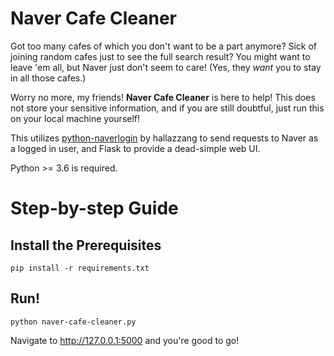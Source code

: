 # Naver Cafe Cleaner

Got too many cafes of which you don't want to be a part anymore? Sick of joining random cafes just to see the full search result? You might want to leave 'em all, but Naver just don't seem to care! (Yes, they *want* you to stay in all those cafes.) 

Worry no more, my friends! **Naver Cafe Cleaner** is here to help! This does not store your sensitive information, and if you are still doubtful, just run this on your local machine yourself!

This utilizes [python-naverlogin](https://github.com/hallazzang/python-naverlogin) by hallazzang to send requests to Naver as a logged in user, and Flask to provide a dead-simple web UI.

Python >= 3.6 is required.

# Step-by-step Guide

## Install the Prerequisites

    pip install -r requirements.txt

## Run!

    python naver-cafe-cleaner.py

Navigate to http://127.0.0.1:5000 and you're good to go!
